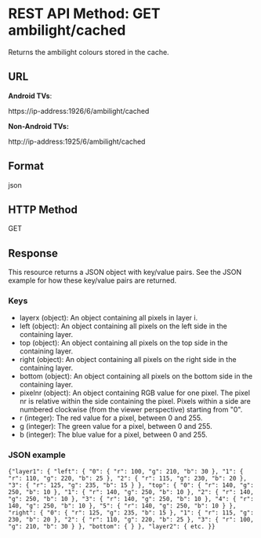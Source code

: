 # REST API Method: GET ambilight/cached
Returns the ambilight colours stored in the cache.
## URL
**Android TVs**:

https://ip-address:1926/6/ambilight/cached

**Non-Android TVs:**

http://ip-address:1925/6/ambilight/cached

## Format
json
## HTTP Method
GET
## Response
This resource returns a JSON object with key/value pairs. See the JSON example for how these key/value pairs are returned.

### Keys
* layerx (object): An object containing all pixels in layer i.
* left (object): An object containing all pixels on the left side in the containing layer.
* top (object): An object containing all pixels on the top side in the containing layer.
* right (object): An object containing all pixels on the right side in the containing layer.
* bottom (object): An object containing all pixels on the bottom side in the containing layer.
* pixelnr (object): An object containing RGB value for one pixel. The pixel nr is relative within the side containing the pixel. Pixels within a side are numbered clockwise (from the viewer perspective) starting from "0".
* r (integer): The red value for a pixel, between 0 and 255.
* g (integer): The green value for a pixel, between 0 and 255.
* b (integer): The blue value for a pixel, between 0 and 255.
### JSON example
`{"layer1":
    {
        "left":
        {
            "0":
            {
                "r": 100,
                "g": 210,
                "b": 30
            },
            "1":
            {
                "r": 110,
                "g": 220,
                "b": 25
            },
            "2":
            {
                "r": 115,
                "g": 230,
                "b": 20
            },
            "3":
            {
                "r": 125,
                "g": 235,
                "b": 15
            }
        },
        "top":
        {
            "0":
            {
                "r": 140,
                "g": 250,
                "b": 10
            },
            "1":
            {
                "r": 140,
                "g": 250,
                "b": 10
            },
            "2":
            {
                "r": 140,
                "g": 250,
                "b": 10
            },
            "3":
            {
                "r": 140,
                "g": 250,
                "b": 10
            },
            "4":
            {
                "r": 140,
                "g": 250,
                "b": 10
            },
            "5":
            {
                "r": 140,
                "g": 250,
                "b": 10
            }
        },
        "right":
        {
            "0":
            {
                "r": 125,
                "g": 235,
                "b": 15
            },
            "1":
            {
                "r": 115,
                "g": 230,
                "b": 20
            },
            "2":
            {
                "r": 110,
                "g": 220,
                "b": 25
            },
            "3":
            {
                "r": 100,
                "g": 210,
                "b": 30
            }
        },
        "bottom":
        {
        }
    },
    "layer2":
    {
        etc.
    }}` 